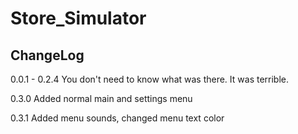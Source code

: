 # Store_Simulator

## ChangeLog

0.0.1 - 0.2.4
	You don't need to know what was there. It was terrible.

0.3.0
	Added normal main and settings menu

0.3.1
	Added menu sounds, changed menu text color